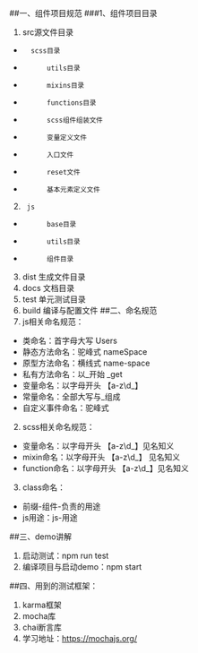 ##一、组件项目规范
###1、组件项目目录
1. 	src源文件目录
- 		scss目录
- 			utils目录
- 			mixins目录
- 			functions目录
- 			scss组件组装文件
- 			变量定义文件
- 			入口文件
- 			reset文件
- 			基本元素定义文件
2. 		js
- 			base目录
- 			utils目录
- 			组件目录
3. 	dist  生成文件目录
4. 	docs  文档目录
5. 	test  单元测试目录
6. 	build 编译与配置文件
##二、命名规范
1. js相关命名规范：
- 	类命名：首字母大写 Users
- 	静态方法命名：驼峰式  nameSpace
- 	原型方法命名：横线式  name-space
- 	私有方法命名：以_开始  _get
- 	变量命名：以字母开头  【a-z\d_】
- 	常量命名：全部大写与_组成
- 	自定义事件命名：驼峰式
2. scss相关命名规范：
- 	变量命名：以字母开头  【a-z\d_】见名知义
- 	mixin命名：以字母开头  【a-z\d_】  见名知义
- 	function命名：以字母开头  【a-z\d_】见名知义

3. class命名：
- 	前缀-组件-负责的用途
- 	js用途：js-用途
	
##三、demo讲解
1. 	启动测试：npm run test
2. 	编译项目与启动demo：npm start
	
##四、用到的测试框架：
1. 	karma框架
2. 	mocha库 
3.  chai断言库
3.  学习地址：https://mochajs.org/
	
	
	
	